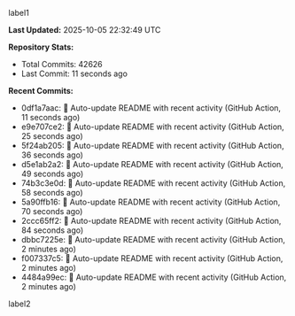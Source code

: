 
label1 
<!-- ACTIVITY_START -->
**Last Updated:** 2025-10-05 22:32:49 UTC

**Repository Stats:**
- Total Commits: 42626
- Last Commit: 11 seconds ago

**Recent Commits:**
- 0df1a7aac: 🤖 Auto-update README with recent activity (GitHub Action, 11 seconds ago)
- e9e707ce2: 🤖 Auto-update README with recent activity (GitHub Action, 25 seconds ago)
- 5f24ab205: 🤖 Auto-update README with recent activity (GitHub Action, 36 seconds ago)
- d5e1ab2a2: 🤖 Auto-update README with recent activity (GitHub Action, 49 seconds ago)
- 74b3c3e0d: 🤖 Auto-update README with recent activity (GitHub Action, 58 seconds ago)
- 5a90ffb16: 🤖 Auto-update README with recent activity (GitHub Action, 70 seconds ago)
- 2ccc65ff2: 🤖 Auto-update README with recent activity (GitHub Action, 84 seconds ago)
- dbbc7225e: 🤖 Auto-update README with recent activity (GitHub Action, 2 minutes ago)
- f007337c5: 🤖 Auto-update README with recent activity (GitHub Action, 2 minutes ago)
- 4484a99ec: 🤖 Auto-update README with recent activity (GitHub Action, 2 minutes ago)
<!-- ACTIVITY_END -->

label2
